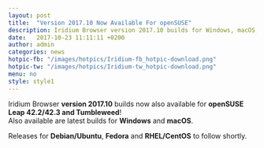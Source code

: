 ```yaml
---
layout: post
title:  "Version 2017.10 Now Available For openSUSE"
description: Iridium Browser version 2017.10 builds for Windows, macOS, openSUSE Leap 42.2, 42.3 and Tumbleweed now available! Releases for Debian/Ubuntu and Fedora to follow.
date:   2017-10-23 11:11:11 +0200
author:	admin
categories: news
hotpic-fb: "/images/hotpics/Iridium-fb_hotpic-download.png"
hotpic-tw: "/images/hotpics/Iridium-tw_hotpic-download.png"
menu: no
style: style1
---
```


Iridium Browser **version 2017.10** builds now also available for  **openSUSE Leap 42.2/42.3 and Tumbleweed**!     
Also available are latest builds for **Windows** and **macOS**.     

Releases for **Debian/Ubuntu**, **Fedora** and **RHEL/CentOS** to follow shortly.    

<a id="download-parser2" class="button download" title="download Iridium Browser"></a>